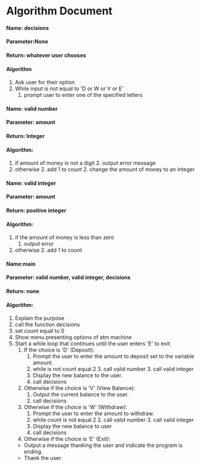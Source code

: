 # Algorithm Document


#### Name: decisions
#### Parameter:None
#### Return: whatever user chooses 
#### Algorithm
1. Ask user for their option 
2.  While input is not equal to 'D or W or V or E' 
    1. prompt user to enter one of the specified letters


#### Name: valid number
#### Parameter: amount
#### Return: Integer
#### Algorithm:
1. if amount of money is not a digit 
   2. output error message
2. otherwise
   2. add 1 to count 
   2. change the amount of money to an integer

#### Name: valid integer
#### Parameter: amount
#### Return: positive integer
#### Algorithm:
1. if the amount of money is less than zero
   1. output error
2. otherwise
   2. add 1 to count 

#### Name:main
#### Parameter: valid number, valid integer, decisions
#### Return: none
#### Algorithm:
1. Explain the purpose
2. call the function decisions
3. set count equal to 0
4. Show menu presenting options of atm machine 
4. Start a while loop that continues until the user enters 'E' to exit:
   1. If the choice is 'D' (Deposit):
      1. Prompt the user to enter the amount to deposit set to the variable amount.
      2. while is not count equal 2
         3. call valid number
         3. call valid integer
      4. Display the new balance to the user.
      5. call decisions
   4. Otherwise if the choice is 'V' (View Balance):
      1. Output the current balance to the user.
      2. call decisions
   5. Otherwise if the choice is 'W' (Withdraw):
      1. Prompt the user to enter the amount to withdraw.
      2. while count is not equal 2
         2. call valid number
         3. call valid integer
      4. Display the new balance to user
      5. call decisions
   6. Otherwise if the choice is 'E' (Exit):
   - Output a message thanking the user and indicate the program is ending.
   - Thank the user

